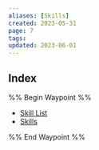 ```yaml
---
aliases: [Skills]
created: 2023-05-31
page: 7
tags: 
updated: 2023-06-01
---
```




## Index

%% Begin Waypoint %%
- [Skill List](Compendium/SWN/Character%20Creation/Skills/Skill%20List.md)
- [Skills](Compendium/SWN/Character%20Creation/Skills/Skills.md)

%% End Waypoint %%